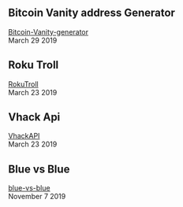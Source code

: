 
## Bitcoin Vanity address Generator
[Bitcoin-Vanity-generator](./Projects/BitcoinVanityGenerator.md)<br>
March 29 2019<br>
## Roku Troll
[RokuTroll](./Projects/RokuTroll.md)<br>
March 23 2019<br>
## Vhack Api
[VhackAPI](./Projects/VhackApi.md)<br>
March 23 2019<br>

## Blue vs Blue
[blue-vs-blue](./Projects/King-Of-The-Hill.md)<br>
November 7 2019<br>
